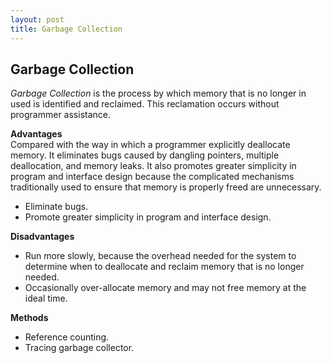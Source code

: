 ```yaml
---
layout: post
title: Garbage Collection
---
```


Garbage Collection
---

*Garbage Collection* is the process by which memory that is no longer in used is identified and reclaimed. This reclamation occurs without programmer assistance.  

**Advantages**  
Compared with the way in which a programmer explicitly deallocate memory. It eliminates bugs caused by dangling pointers, multiple deallocation, and memory leaks. It also promotes greater simplicity in program and interface design because the complicated mechanisms traditionally used to ensure that memory is properly freed are unnecessary.  
* Eliminate bugs.
* Promote greater simplicity in program and interface design.  

**Disadvantages**  
* Run more slowly, because the overhead needed for the system to determine when to deallocate and reclaim memory that is no longer needed.
* Occasionally over-allocate memory and may not free memory at the ideal time.  

**Methods**  
* Reference counting.
* Tracing garbage collector.
